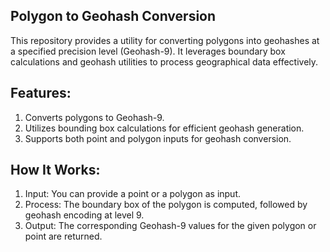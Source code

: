 ## Polygon to Geohash Conversion
This repository provides a utility for converting polygons into geohashes at a specified precision level (Geohash-9). It leverages boundary box calculations and geohash utilities to process geographical data effectively.

## Features:
1. Converts polygons to Geohash-9.
2. Utilizes bounding box calculations for efficient geohash generation.
3. Supports both point and polygon inputs for geohash conversion.
## How It Works:
1. Input: You can provide a point or a polygon as input.
2. Process: The boundary box of the polygon is computed, followed by geohash encoding at level 9.
3. Output: The corresponding Geohash-9 values for the given polygon or point are returned.

